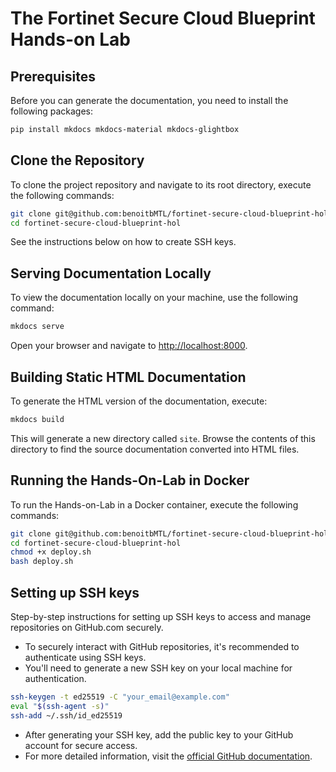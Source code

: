 # The Fortinet Secure Cloud Blueprint Hands-on Lab

## Prerequisites

Before you can generate the documentation, you need to install the following packages:

```bash
pip install mkdocs mkdocs-material mkdocs-glightbox
```

## Clone the Repository

To clone the project repository and navigate to its root directory, execute the following commands:

```bash
git clone git@github.com:benoitbMTL/fortinet-secure-cloud-blueprint-hol.git
cd fortinet-secure-cloud-blueprint-hol
```

See the instructions below on how to create SSH keys.

## Serving Documentation Locally

To view the documentation locally on your machine, use the following command:

```bash
mkdocs serve
```

Open your browser and navigate to <http://localhost:8000>.

## Building Static HTML Documentation

To generate the HTML version of the documentation, execute:

```bash
mkdocs build
```

This will generate a new directory called `site`. Browse the contents of this directory to find the source documentation converted into HTML files.

## Running the Hands-On-Lab in Docker

To run the Hands-on-Lab in a Docker container, execute the following commands:

```bash
git clone git@github.com:benoitbMTL/fortinet-secure-cloud-blueprint-hol.git
cd fortinet-secure-cloud-blueprint-hol
chmod +x deploy.sh
bash deploy.sh
```

## Setting up SSH keys

Step-by-step instructions for setting up SSH keys to access and manage repositories on GitHub.com securely.

- To securely interact with GitHub repositories, it's recommended to authenticate using SSH keys.
- You'll need to generate a new SSH key on your local machine for authentication.

```bash
ssh-keygen -t ed25519 -C "your_email@example.com"
eval "$(ssh-agent -s)"
ssh-add ~/.ssh/id_ed25519
```

- After generating your SSH key, add the public key to your GitHub account for secure access.
- For more detailed information, visit the [official GitHub documentation](https://docs.github.com/en/authentication/connecting-to-github-with-ssh/generating-a-new-ssh-key-and-adding-it-to-the-ssh-agent).
